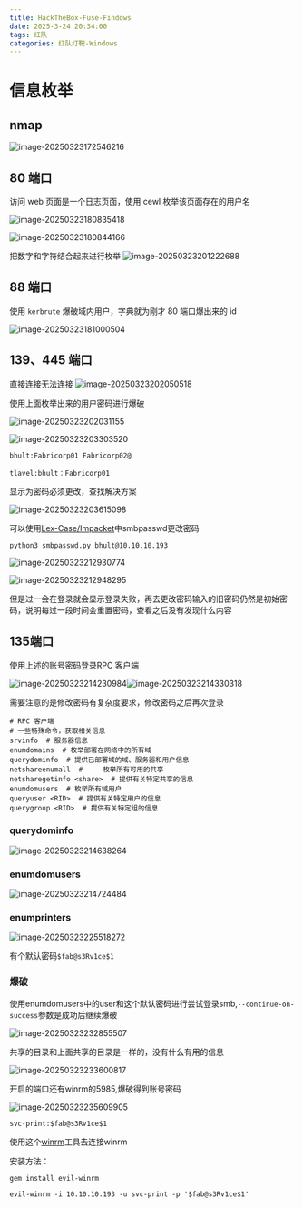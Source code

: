 ```yaml
---
title: HackTheBox-Fuse-Findows
date: 2025-3-24 20:34:00
tags: 红队
categories: 红队打靶-Windows
---
```


# 信息枚举

## nmap

![image-20250323172546216](./././././Fuse-windosw/image-20250323172546216.png)

## 80 端口

访问 web 页面是一个日志页面，使用 cewl 枚举该页面存在的用户名

![image-20250323180835418](./././././Fuse-windosw/image-20250323180835418.png)

![image-20250323180844166](./././././Fuse-windosw/image-20250323180844166.png)

把数字和字符结合起来进行枚举 ![image-20250323201222688](./././././Fuse-windosw/image-20250323201222688.png)

## 88 端口

使用 `kerbrute` 爆破域内用户，字典就为刚才 80 端口爆出来的 id

![image-20250323181000504](./././././Fuse-windosw/image-20250323181000504.png)

## 139、445 端口

直接连接无法连接 ![image-20250323202050518](./././././Fuse-windosw/image-20250323202050518.png)

使用上面枚举出来的用户密码进行爆破

![image-20250323202031155](./././././Fuse-windosw/image-20250323202031155.png)

![image-20250323203303520](./././././Fuse-windosw/image-20250323203303520.png)

```
bhult:Fabricorp01 Fabricorp02@

tlavel:bhult：Fabricorp01
```

显示为密码必须更改，查找解决方案

![image-20250323203615098](./././././Fuse-windosw/image-20250323203615098.png)

可以使用[Lex-Case/Impacket](./././././https://github.com/Lex-Case/Impacket)中smbpasswd更改密码

```
python3 smbpasswd.py bhult@10.10.10.193
```

![image-20250323212930774](./././././Fuse-windosw/image-20250323212930774.png)

![image-20250323212948295](./././././Fuse-windosw/image-20250323212948295.png)

但是过一会在登录就会显示登录失败，再去更改密码输入的旧密码仍然是初始密码，说明每过一段时间会重置密码，查看之后没有发现什么内容

## 135端口

使用上述的账号密码登录RPC 客户端

![image-20250323214230984](./././././Fuse-windosw/image-20250323214230984.png)![image-20250323214330318](./././././Fuse-windosw/image-20250323214330318.png)

需要注意的是修改密码有复杂度要求，修改密码之后再次登录

```
# RPC 客户端
# 一些特殊命令，获取相关信息
srvinfo  # 服务器信息
enumdomains  # 枚举部署在网络中的所有域
querydominfo  # 提供已部署域的域、服务器和用户信息
netshareenumall  #     枚举所有可用的共享
netsharegetinfo <share>  # 提供有关特定共享的信息
enumdomusers  # 枚举所有域用户
queryuser <RID>  # 提供有关特定用户的信息
querygroup <RID>  # 提供有关特定组的信息
```

### querydominfo

![image-20250323214638264](./././././Fuse-windosw/image-20250323214638264.png)

### enumdomusers

![image-20250323214724484](./././././Fuse-windosw/image-20250323214724484.png)

### enumprinters

![image-20250323225518272](./././././Fuse-windosw/image-20250323225518272.png)

有个默认密码`$fab@s3Rv1ce$1` 

### 爆破

使用enumdomusers中的user和这个默认密码进行尝试登录smb,`--continue-on-success`参数是成功后继续爆破

![image-20250323232855507](./././././Fuse-windosw/image-20250323232855507.png)

共享的目录和上面共享的目录是一样的，没有什么有用的信息

![image-20250323233600817](./././././Fuse-windosw/image-20250323233600817.png)

开启的端口还有winrm的5985,爆破得到账号密码

![image-20250323235609905](./././././Fuse-windosw/image-20250323235609905.png)

`svc-print:$fab@s3Rv1ce$1`

使用这个[winrm](./././././https://github.com/Hackplayers/evil-winrm.git)工具去连接winrm

安装方法：

```
gem install evil-winrm
```

```
evil-winrm -i 10.10.10.193 -u svc-print -p '$fab@s3Rv1ce$1'
```

